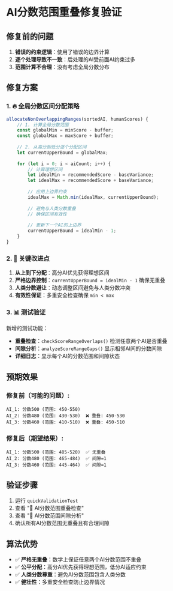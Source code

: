 # AI分数范围重叠修复验证

## 修复前的问题
1. **错误的约束逻辑**：使用了错误的边界计算
2. **逐个处理导致不一致**：后处理的AI受前面AI约束过多
3. **范围计算不合理**：没有考虑全局分数分布

## 修复方案

### 1. 🔥 全局分数区间分配策略
```typescript
allocateNonOverlappingRanges(sortedAI, humanScores) {
    // 1. 计算全局分数范围
    const globalMin = minScore - buffer;
    const globalMax = maxScore + buffer;
    
    // 2. 从高分到低分逐个分配区间
    let currentUpperBound = globalMax;
    
    for (let i = 0; i < aiCount; i++) {
        // 计算理想区间
        let idealMin = recommendedScore - baseVariance;
        let idealMax = recommendedScore + baseVariance;
        
        // 应用上边界约束
        idealMax = Math.min(idealMax, currentUpperBound);
        
        // 避免与人类分数重叠
        // 确保区间有效性
        
        // 更新下一个AI的上边界
        currentUpperBound = idealMin - 1;
    }
}
```

### 2. 🎯 关键改进点
1. **从上到下分配**：高分AI优先获得理想区间
2. **严格边界控制**：`currentUpperBound = idealMin - 1` 确保无重叠
3. **人类分数避让**：动态调整区间避免与人类分数冲突
4. **有效性保证**：多重安全检查确保 `min < max`

### 3. 📊 测试验证
新增的测试功能：
- **重叠检查**：`checkScoreRangeOverlaps()` 检测任意两个AI是否重叠
- **间隙分析**：`analyzeScoreRangeGaps()` 显示相邻AI间的分数间隙
- **详细日志**：显示每个AI的分数范围和间隙状态

## 预期效果

### 修复前（可能的问题）:
```
AI_1: 分数500 (范围: 450-550)
AI_2: 分数480 (范围: 430-530)  ❌ 重叠: 450-530
AI_3: 分数460 (范围: 410-510)  ❌ 重叠: 450-510
```

### 修复后（期望结果）:
```
AI_1: 分数500 (范围: 485-520)  ✅ 无重叠
AI_2: 分数480 (范围: 465-484)  ✅ 间隙=1
AI_3: 分数460 (范围: 445-464)  ✅ 间隙=1
```

## 验证步骤
1. 运行 `quickValidationTest`
2. 查看 "🎯 AI分数范围重叠检查"
3. 查看 "📏 AI分数范围间隙分析"
4. 确认所有AI分数范围无重叠且有合理间隙

## 算法优势
- ✅ **严格无重叠**：数学上保证任意两个AI分数范围不重叠
- ✅ **公平分配**：高分AI优先获得理想范围，低分AI适应约束
- ✅ **人类分数尊重**：避免AI分数范围包含人类分数
- ✅ **健壮性**：多重安全检查防止边界情况

